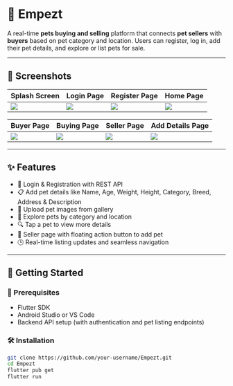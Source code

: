 # 🐾 Empezt

A real-time **pets buying and selling** platform that connects **pet sellers** with **buyers** based on pet category and location. Users can register, log in, add their pet details, and explore or list pets for sale.

---

## 📱 Screenshots

| Splash Screen | Login Page | Register Page | Home Page |
|---------------|------------|----------------|------------|
| ![](asset/esplash.jpeg) | ![](assets/screenshots/login.jpeg) | ![](assets/screenshots/register.jpeg) | ![](assets/screenshots/home.jpeg) |

| Buyer Page | Buying Page | Seller Page | Add Details Page |
|------------|-------------|--------------|-------------------|
| ![](assets/screenshots/buyer.jpeg) | ![](assets/screenshots/buying.jpeg) | ![](assets/screenshots/seller.jpeg) | ![](assets/screenshots/adddetails.jpeg) |

---

## ✨ Features

- 🔐 Login & Registration with REST API
- 📋 Add pet details like Name, Age, Weight, Height, Category, Breed, Address & Description
- 📂 Upload pet images from gallery
- 🧭 Explore pets by category and location
- 🔍 Tap a pet to view more details
- 👤 Seller page with floating action button to add pet
- 🕒 Real-time listing updates and seamless navigation

---

## 🚀 Getting Started

### 🔧 Prerequisites

- Flutter SDK
- Android Studio or VS Code
- Backend API setup (with authentication and pet listing endpoints)

### 🛠️ Installation

```bash
git clone https://github.com/your-username/Empezt.git
cd Empezt
flutter pub get
flutter run
